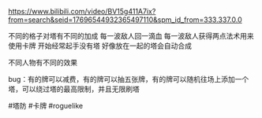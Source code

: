 https://www.bilibili.com/video/BV15g411A7ix?from=search&seid=17696544932365497110&spm_id_from=333.337.0.0

不同的格子对塔有不同的加成
每一波敌人回一滴血
每一波敌人获得两点法术用来使用卡牌
开始经常起手没有塔
好像放在一起的塔会自动合成

不同人物有不同的效果

bug：有的牌可以减费，有的牌可以抽五张牌，有的牌可以随机往场上添加一个塔，可以绕过塔的最高限制，并且无限刷塔




#塔防 #卡牌 #roguelike 